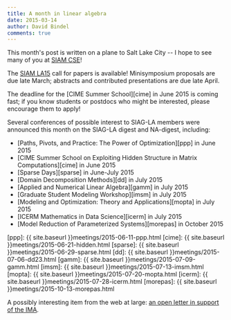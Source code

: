 ```yaml
---
title: A month in linear algebra
date: 2015-03-14
author: David Bindel
comments: true
---
```


This month's post is written on a plane to Salt Lake City --
I hope to see many of you at [SIAM CSE][cse15]!

The [SIAM LA15][la15] call for  papers is available!  Minisymposium
proposals are due late March; abstracts and contributed presentations
are due late April.

[la15]: http://www.siam.org/meetings/la15/
[cse15]: http://www.siam.org/meetings/cse15/

The deadline for the [CIME Summer School][cime] in June 2015 is coming
fast; if you know students or postdocs who might be interested, please
encourage them to apply!

Several conferences of possible interest to SIAG-LA members were
announced this month on the SIAG-LA digest and NA-digest, including:

- [Paths, Pivots, and Practice: The Power of Optimization][ppp] in June 2015
- [CIME Summer School on Exploiting Hidden Structure in Matrix Computations][cime]
  in June 2015
- [Sparse Days][sparse] in June-July 2015
- [Domain Decomposition Methods][dd] in July 2015
- [Applied and Numerical Linear Algebra][gamm] in July 2015
- [Graduate Student Modeling Workshop][imsm] in July 2015
- [Modeling and Optimization: Theory and Applications][mopta] in July 2015
- [ICERM Mathematics in Data Science][icerm] in July 2015
- [Model Reduction of Parameterized Systems][morepas] in October 2015

[ppp]: {{ site.baseurl }}meetings/2015-06-11-ppp.html
[cime]: {{ site.baseurl }}meetings/2015-06-21-hidden.html
[sparse]: {{ site.baseurl }}meetings/2015-06-29-sparse.html
[dd]: {{ site.baseurl }}meetings/2015-07-06-dd23.html
[gamm]: {{ site.baseurl }}meetings/2015-07-09-gamm.html
[imsm]: {{ site.baseurl }}meetings/2015-07-13-imsm.html
[mopta]: {{ site.baseurl }}meetings/2015-07-20-mopta.html
[icerm]: {{ site.baseurl }}meetings/2015-07-28-icerm.html
[morepas]: {{ site.baseurl }}meetings/2015-10-13-morepas.html

A possibly interesting item from the web at large:
[an open letter in support of the IMA][ima].

[ima]: http://www.ipetitions.com/petition/support-the-ima
